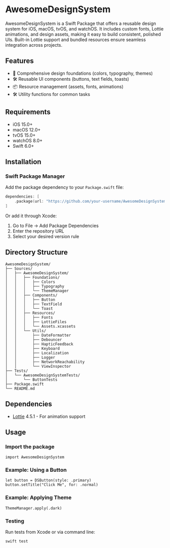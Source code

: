 # AwesomeDesignSystem
AwesomeDesignSystem is a Swift Package that offers a reusable design system for iOS, macOS, tvOS, and watchOS. It includes custom fonts, Lottie animations, and design assets, making it easy to build consistent, polished UIs. Built-in Lottie support and bundled resources ensure seamless integration across projects.

## Features

- 🎨 Comprehensive design foundations (colors, typography, themes)
- 🛠️ Reusable UI components (buttons, text fields, toasts)
- 📦 Resource management (assets, fonts, animations)
- 🛠️ Utility functions for common tasks

## Requirements

- iOS 15.0+
- macOS 12.0+
- tvOS 15.0+
- watchOS 8.0+
- Swift 6.0+

## Installation

### Swift Package Manager

Add the package dependency to your `Package.swift` file:

```swift
dependencies: [
    .package(url: "https://github.com/your-username/AwesomeDesignSystem.git", from: "1.0.0")
]
```

Or add it through Xcode:

1. Go to File → Add Package Dependencies
2. Enter the repository URL
3. Select your desired version rule



## Directory Structure

    AwesomeDesignSystem/
    ├── Sources/
    │   ├── AwesomeDesignSystem/
    │   │   ├── Foundations/
    │   │   │   ├── Colors
    │   │   │   ├── Typography
    │   │   │   └── ThemeManager
    │   │   ├── Components/
    │   │   │   ├── Button
    │   │   │   ├── TextField
    │   │   │   └── Toast
    │   │   ├── Resources/
    │   │   │   ├── Fonts
    │   │   │   ├── LottieFiles
    │   │   │   └── Assets.xcassets
    │   │   └── Utils/
    │   │       ├── DateFormatter
    │   │       ├── Debouncer
    │   │       ├── HapticFeedback
    │   │       ├── Keyboard
    │   │       ├── Localization
    │   │       ├── Logger
    │   │       ├── NetworkReachability
    │   │       └── ViewInspector
    ├── Tests/
    │   └── AwesomeDesignSystemTests/
    │       └── ButtonTests
    ├── Package.swift
    └── README.md


## Dependencies

- [Lottie](https://github.com/airbnb/lottie-spm) 4.5.1 - For animation support

## Usage

### Import the package

    import AwesomeDesignSystem

    
    
### Example: Using a Button

    let button = DSButton(style: .primary)
    button.setTitle("Click Me", for: .normal)


### Example: Applying Theme

    ThemeManager.apply(.dark)


### Testing

Run tests from Xcode or via command line:

    swift test

